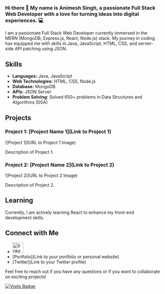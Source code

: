 ### Hi there 👋  My name is Animesh Singh, a passionate Full Stack Web Developer with a love for turning ideas into digital experiences. 💻

I am a passionate Full Stack Web Developer currently immersed in the MERN (MongoDB, Express.js, React, Node.js) stack. My journey in coding has equipped me with skills in Java, JavaScript, HTML, CSS, and server-side API patching using JSON.

## Skills

- **Languages:** Java, JavaScript
- **Web Technologies:** HTML, CSS, Node.js
- **Database:** MongoDB
- **APIs:** JSON Server
- **Problem Solving:** Solved 650+ problems in Data Structures and Algorithms (DSA)

## Projects

### Project 1: [Project Name 1](Link to Project 1)
![Project 1](URL to Project 1 Image)

Description of Project 1.

### Project 2: [Project Name 2](Link to Project 2)
![Project 2](URL to Project 2 Image)

Description of Project 2.

<!-- Add more projects as needed -->

## Learning

Currently, I am actively learning React to enhance my front-end development skills.

## Connect with Me
- [<img src="https://img.shields.io/static/v1?message=LinkedIn&logo=linkedin&label=&color=0077B5&logoColor=white&labelColor=&style=for-the-badge" height="35" alt="linkedin logo"  />](https://www.linkedin.com/in/animesh-singh-0bb22418b/)
- [Portfolio](Link to your portfolio or personal website)
- [Twitter](Link to your Twitter profile)

Feel free to reach out if you have any questions or if you want to collaborate on exciting projects!

[![Visits Badge](https://badges.pufler.dev/visits/YourGitHubUsername/YourGitHubUsername)](YourGitHubProfileLink)


